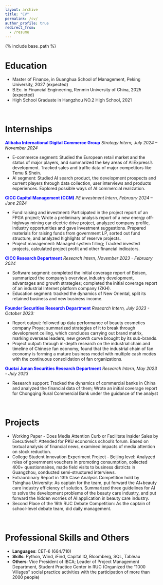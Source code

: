 ```yaml
---
layout: archive
title: "CV"
permalink: /cv/
author_profile: true
redirect_from:
  - /resume
---
```


{% include base_path %}

Education
======
* Master of Finance, in Guanghua School of Management, Peking University, 2027 (expected)
* B.Ec. in Financial Engineering, Renmin University of China, 2025 (expected)
* High School Graduate in Hangzhou NO.2 High School, 2021

<br>

Internships
======
**<span style="color:blue">Alibaba International Digital Commerce Group</span>**
_Strategy Intern, July 2024 – November 2024_
* E-commerce segment: Studied the European retail market and the status of major players, and summarized the key areas of AliExpress’s development. Tracked sales and traffic data of major competitors like Temu & Shein.
* AI segment: Studied AI search product, the development prospects and current players through data collection, user
interviews and products experiences. Explored possible ways of AI commercial realization.


**<span style="color:blue">CICC Capital Management (CCM)</span>**
_PE investment Intern, February 2024 – June 2024_
* Fund raising and investment: Participated in the project report of an FPGA project; Wrote a preliminary analysis report
of a new energy off-highway mining car electric drive project, analyzed company profile, industry opportunities and gave
investment suggestions. Prepared materials for raising funds from government LP, sorted out fund structure, and analyzed
highlights of reserve projects.
* Project management: Managed system filling; Tracked invested projects, calculated project profit and other financial
indicators.

**<span style="color:blue">CICC Research Department</span>**
_Research Intern, November 2023 - February 2024_
* Software segment: completed the initial coverage report of Beisen, summarized the company’s overview, industry
development, advantages and growth strategies; completed the initial coverage report of an industrial Internet platform
company (ZKH).
* Education segment: tracked the dynamics of New Oriental, split its retained business and new business income.


**<span style="color:blue">Founder Securities Research Department</span>**
_Research Intern, July 2023 - October 2023:_
* Report output: followed up data performance of beauty cosmetics company Proya; summarized strategies of it to break
through development ceiling, which concludes carrying out brand matrix, marking overseas leaders, new growth curve brought
by its sub-brands.
* Project output: through in-depth research on the industrial chain and timeline of Chinese fan economy, found that the
industrial chain of fan economy is forming a mature business model with multiple cash modes with the continuous
consolidation of fan organizations.

**<span style="color:blue">Guotai Junan Securities Research Department</span>**
_Research Intern, May 2023 - July 2023_ 
* Research support: Tracked the dynamics of commercial banks in China and analyzed the financial data of them; Wrote an
initial coverage report for Chongqing Rural Commercial Bank under the guidance of the analyst

<br>

Projects
=======
* Working Paper - Does Media Attention Curb or Facilitate Insider Sales by Executives?: Attended for PKU economics
school’s forum. Based on textual analysis of financial news, examined impacts of media attention on stock reduction.
* College Student Innovation Experiment Project - Beijing level: Analyzed roles of government vouchers in promoting
consumption, collected 400+ questionnaires, made field visits to business districts in Guangzhou, conducted semi-structured
interviews.
* Extraordinary Report in 13th Case Analysis Competition hold by Tsinghua University: As captain for the team, put
forward the AI+beauty care industry efficiency of solution. Summarized three guidelines for AI to solve the development problems
of the beauty care industry, and put forward the hidden worries of AI application in beauty care industry.
* Second Place of the 16th RUC Debate Competition: As the captain of school-level debate team, did daily management.

<br>

Professional Skills and Others
======
* **Languages**: CET-6 (664/710)
* **Skills**: Python, Wind, iFind, Capital IQ, Bloomberg, SQL, Tableau
* **Others**: Vice President of IBCA; Leader of Project Management Department, Student Practice Center in RUC (Organized the
”1000 Villages” social practice activities with the participation of more than 2000 people)


